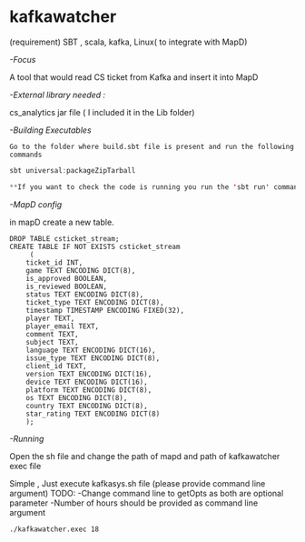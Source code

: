 # kafkawatcher
(requirement) SBT , scala, kafka, Linux( to integrate with MapD) 

_-Focus_

A tool that would read CS ticket from Kafka and insert it into MapD

_-External library needed :_

   cs_analytics jar file ( I included it in the Lib folder)

_-Building Executables_
   
    Go to the folder where build.sbt file is present and run the following commands 
```sbt compile
sbt universal:packageZipTarball

**If you want to check the code is running you run the 'sbt run' command with these two parameters arg1 = (number of hours before current), arg2 = (specific consumer group). Both are optional and default value will give you a new consumer group with last 12 hours of data.
```
_-MapD config_

in mapD create a new table.
```
DROP TABLE csticket_stream;
CREATE TABLE IF NOT EXISTS csticket_stream
     (
    ticket_id INT,
    game TEXT ENCODING DICT(8),
    is_approved BOOLEAN,
    is_reviewed BOOLEAN,
    status TEXT ENCODING DICT(8),
    ticket_type TEXT ENCODING DICT(8),
    timestamp TIMESTAMP ENCODING FIXED(32),
    player TEXT,
    player_email TEXT,
    comment TEXT,
    subject TEXT,
    language TEXT ENCODING DICT(16),
    issue_type TEXT ENCODING DICT(8),
    client_id TEXT,
    version TEXT ENCODING DICT(16),
    device TEXT ENCODING DICT(16),
    platform TEXT ENCODING DICT(8),
    os TEXT ENCODING DICT(8),
    country TEXT ENCODING DICT(8),
    star_rating TEXT ENCODING DICT(8)
    );
```
_-Running_

Open the sh file and change the path of mapd and path of kafkawatcher exec file 

Simple , Just execute kafkasys.sh file (please provide command line argument)
TODO:
-Change command line to getOpts as both are optional parameter 
-Number of hours should be provided as command line argument

`./kafkawatcher.exec 18`






